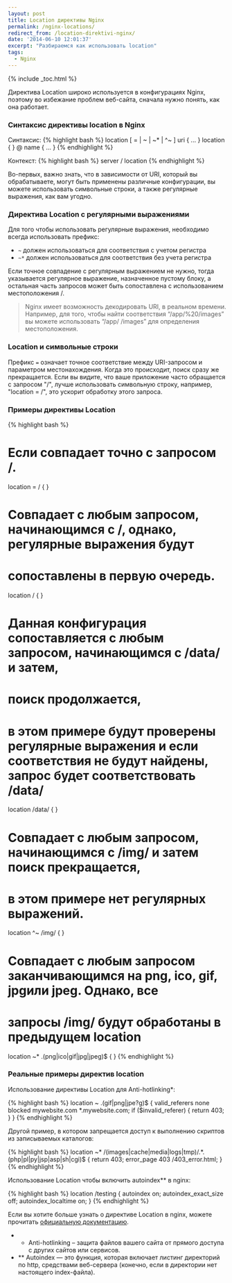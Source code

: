 ```yaml
---
layout: post
title: Location директивы Nginx
permalink: /nginx-locations/
redirect_from: /location-direktivi-nginx/
date: '2014-06-10 12:01:37'
excerpt: "Разбираемся как использовать location"
tags:
  - Nginx
---
```


{% include _toc.html %}

Директива Location широко используется в конфигурациях Nginx, поэтому во избежание проблем веб-сайта, сначала нужно понять, как она работает.

### Синтаксис директивы location в Nginx

Синтаксис:
{% highlight bash %}
location [ = | ~ | ~* | ^~ ] uri { ... }
location { } @ name { ... }
{% endhighlight %}

Контекст:
{% highlight bash %}
server / location
{% endhighlight %}

Во-первых, важно знать, что в зависимости от URI, который вы обрабатываете, могут быть применены различные конфигурации, вы можете использовать символьные строки, а также регулярные выражения, как вам угодно.

### Директива Location с регулярными выражениями

Для того чтобы использовать регулярные выражения, необходимо всегда использовать префикс:

* `~` должен использоваться для соответствия с учетом регистра
* `~*` должен использоваться для соответствия без учета регистра

Если точное совпадение с регулярным выражением не нужно, тогда указывается регулярное выражение, назначенное пустому блоку, а остальная часть запросов может быть сопоставлена с использованием местоположения /.

> Nginx имеет возможность декодировать URI, в реальном времени. Например, для того, чтобы найти соответствия “/app/%20/images” вы можете использовать “/app/ /images” для определения местоположения.

### Location и символьные строки

Префикс `=` означает точное соответствие между URI-запросом и параметром местонахождения. Когда это происходит, поиск сразу же прекращается. Если вы видите, что ваше приложение часто обращается с запросом "/", лучше использовать символьную строку, например, "location = /", это ускорит обработку этого запроса.

### Примеры директивы Location

{% highlight bash %}
# Если совпадает точно с запросом /.
location  = / {
}

# Cовпадает с любым запросом, начинающимся с /, однако, регулярные выражения будут
# сопоставлены в первую очередь.
location  / {
}

# Данная конфигурация сопоставляется с любым запросом, начинающимся с  /data/ и затем,
# поиск продолжается,
# в этом примере будут проверены регулярные выражения и если соответствия не будут найдены, запрос будет соответствовать /data/
location /data/ {
}

# Совпадает с любым запросом, начинающимся с  /img/ и затем поиск прекращается,
# в этом примере нет регулярных выражений.
location ^~ /img/ {
}

# Совпадает с любым запросом заканчивающимся на png, ico, gif, jpgили jpeg. Однако, все
# запросы /img/ будут обработаны в предыдущем location
location ~* \.(png|ico|gif|jpg|jpeg)$ {
}
{% endhighlight %}

### Реальные примеры директив location

Использование директивы Location для Anti-hotlinking*:

{% highlight bash %}
location ~ \.(gif|png|jpe?g)$ {
  valid_referers none blocked mywebsite.com *.mywebsite.com;
  if ($invalid_referer) {
    return   403;
  }
}
{% endhighlight %}

Другой пример, в котором запрещается доступ к выполнению скриптов из записываемых каталогов:

{% highlight bash %}
location ~* /(images|cache|media|logs|tmp)/.*.(php|pl|py|jsp|asp|sh|cgi)$ {
  return 403;
  error_page 403 /403_error.html;
}
{% endhighlight %}

Использование Location чтобы включить autoindex** в nginx:

{% highlight bash %}
location /testing {
  autoindex on;
  autoindex_exact_size off;
  autoindex_localtime on;
}
{% endhighlight %}

Если вы хотите больше узнать о директиве Location в nginx, можете прочитать <a href="http://nginx.org/en/docs/http/ngx_http_core_module.html#location" target="_blank">официальную документацию</a>.

* * Anti-hotlinking – защита файлов вашего сайта от прямого доступа с других сайтов или сервисов.
* ** Autoindex — это функция, которая включает листинг директорий по http, средствами веб-сервера (конечно, если в директории нет настоящего index-файла).
